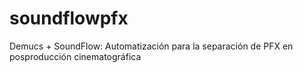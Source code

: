 # soundflowpfx
Demucs + SoundFlow: Automatización para la separación de PFX en posproducción cinematográfica
